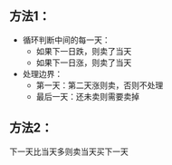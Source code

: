 ## 方法1：
- 循环判断中间的每一天：
    - 如果下一日跌，则卖了当天
    - 如果下一日涨，则卖了当天
- 处理边界：
    - 第一天：第二天涨则卖，否则不处理
    - 最后一天：还未卖则需要卖掉


## 方法2：
下一天比当天多则卖当天买下一天
